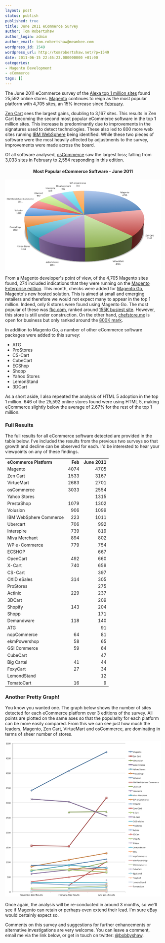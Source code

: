 ```yaml
---
layout: post
status: publish
published: true
title: June 2011 eCommerce Survey
author: Tom Robertshaw
author_login: admin
author_email: tom.robertshaw@meanbee.com
wordpress_id: 1549
wordpress_url: http://tomrobertshaw.net/?p=1549
date: 2011-06-15 22:46:23.000000000 +01:00
categories:
- Magento Development
- eCommerce
tags: []
---
```

The June 2011 eCommerce survey of the <a href="http://www.alexa.com/topsites">Alexa top 1 million sites</a> found 25,592 online stores.  <a href="http://www.magentocommerce.com/">Magento</a> continues to reign as the most popular platform with 4,705 sites, an 15% increase since <a href="http://tomrobertshaw.net/2011/02/magento-extends-lead-in-ecommerce-survey-february-2011/">February</a>.

<a href="http://www.zen-cart.com/">Zen Cart</a> sees the largest gains, doubling to 3,167 sites.  This results in Zen Cart becoming the second most popular eCommerce software in the top 1 million sites.  This increase is predominantly due to improvements in the signatures used to detect technologies.  These also led to 800 more web sites running <a href="http://www.ibm.com/software/websphere/">IBM WebSphere</a> being identified.  While these two pieces of software were the most heavily affected by adjustments to the survey, improvements were made across the board.

Of all software analysed, <a href="http://www.oscommerce.com/">osCommerce</a> saw the largest loss; falling from 3,033 sites in February to 2,554 responding in this edition.

<h4 style="text-align: center;"><strong>Most Popular eCommerce Software - June 2011</strong></h4>

<img class="aligncenter size-full wp-image-1557" title="June 2011 eCommerce Survey" src="/img/2011/06/June-2011-eCommerce-Survey.png" alt="June 2011 eCommerce Survey" />

From a Magento developer's point of view, of the 4,705 Magento sites found, 274 included indications that they were running on the <a href="http://www.magentocommerce.com/product/enterprise-edition">Magento Enterprise edition</a>.   This month, checks were added for <a href="http://www.magentocommerce.com/go/">Magento Go</a>, Magento's new hosted solution.  This is aimed at small and emerging retailers and therefore we would not expect many to appear in the top 1 million.  Indeed, only 8 stores were found using Magento Go.    The most popular of these was <a href="http://fkc.com">fkc.com</a>, ranked around <a href="http://www.alexa.com/siteinfo/fkc.com">155K busiest site</a>.  However, this store is still under construction.   On the other hand, <a href="http://chefstore.mx/">chefstore.mx</a> is open for business but only ranked around the <a href="http://www.alexa.com/siteinfo/chefstore.mx">800K mark</a>.

In addition to Magento Go, a number of other eCommerce software packages were added to this survey:
<ul>
	<li>ATG</li>
	<li>ProStores</li>
	<li>CS-Cart</li>
	<li>CubeCart</li>
	<li>ECShop</li>
	<li>Shopp</li>
	<li>Yahoo Stores</li>
	<li>LemonStand</li>
	<li>3DCart</li>
</ul>

As a short aside, I also repeated the analysis of HTML 5 adoption in the top 1 million.  646 of the 25,592 online stores found were using HTML 5, making eCommerce slightly below the average of 2.67% for the rest of the top 1 million.

### Full Results

The full results for all eCommerce software detected are provided in the table below.  I've included the results from the previous two surveys so that growth and decline can be observed for each.  I'd be interested to hear your viewpoints on any of these findings.

<table>
<tbody>
<tr>
<td><strong>eCommerce Platform</strong></td>
<td align="right"><strong>Feb</strong></td>
<td align="right"><strong>June 2011</strong></td>
</tr>
<tr>
<td>Magento</td>
<td align="right">4074</td>
<td align="right">4705</td>
</tr>
<tr>
<td>Zen Cart</td>
<td align="right">1533</td>
<td align="right">3167</td>
</tr>
<tr>
<td>VirtueMart</td>
<td align="right">2683</td>
<td align="right">2701</td>
</tr>
<tr>
<td>osCommerce</td>
<td align="right">3033</td>
<td align="right">2554</td>
</tr>
<tr>
<td>Yahoo Stores</td>
<td />
<td align="right">1315</td>
</tr>
<tr>
<td>PrestaShop</td>
<td align="right">1079</td>
<td align="right">1302</td>
</tr>
<tr>
<td>Volusion</td>
<td align="right">906</td>
<td align="right">1099</td>
</tr>
<tr>
<td>IBM WebSphere Commerce</td>
<td align="right">223</td>
<td align="right">1011</td>
</tr>
<tr>
<td>Ubercart</td>
<td align="right">706</td>
<td align="right">992</td>
</tr>
<tr>
<td>Interspire</td>
<td align="right">739</td>
<td align="right">819</td>
</tr>
<tr>
<td>Miva Merchant</td>
<td align="right">894</td>
<td align="right">802</td>
</tr>
<tr>
<td>WP e-Commerce</td>
<td align="right">779</td>
<td align="right">754</td>
</tr>
<tr>
<td>ECSHOP</td>
<td />
<td align="right">667</td>
</tr>
<tr>
<td>OpenCart</td>
<td align="right">492</td>
<td align="right">660</td>
</tr>
<tr>
<td>X-Cart</td>
<td align="right">740</td>
<td align="right">659</td>
</tr>
<tr>
<td>CS-Cart</td>
<td />
<td align="right">397</td>
</tr>
<tr>
<td>OXID eSales</td>
<td align="right">314</td>
<td align="right">305</td>
</tr>
<tr>
<td>ProStores</td>
<td />
<td align="right">275</td>
</tr>
<tr>
<td>Actinic</td>
<td align="right">229</td>
<td align="right">237</td>
</tr>
<tr>
<td>3DCart</td>
<td />
<td align="right">209</td>
</tr>
<tr>
<td>Shopify</td>
<td align="right">143</td>
<td align="right">204</td>
</tr>
<tr>
<td>Shopp</td>
<td />
<td align="right">171</td>
</tr>
<tr>
<td>Demandware</td>
<td align="right">118</td>
<td align="right">140</td>
</tr>
<tr>
<td>ATG</td>
<td />
<td align="right">91</td>
</tr>
<tr>
<td>nopCommerce</td>
<td align="right">64</td>
<td align="right">81</td>
</tr>
<tr>
<td>ekmPowershop</td>
<td align="right">58</td>
<td align="right">65</td>
</tr>
<tr>
<td>GSI Commerce</td>
<td align="right">59</td>
<td align="right">64</td>
</tr>
<tr>
<td>CubeCart</td>
<td />
<td align="right">47</td>
</tr>
<tr>
<td>Big Cartel</td>
<td align="right">41</td>
<td align="right">44</td>
</tr>
<tr>
<td>FoxyCart</td>
<td align="right">27</td>
<td align="right">34</td>
</tr>
<tr>
<td>LemondStand</td>
<td />
<td align="right">12</td>
</tr>
<tr>
<td>TomatoCart</td>
<td align="right">16</td>
<td align="right">9</td>
</tr>
</tbody>
</table>


### Another Pretty Graph!

You know you wanted one.   The graph below shows the number of sites detected for each eCommerce platform over 3 editions of the survey.  All points are plotted on the same axes so that the popularity for each platform can be more easily compared.  From this we can see just how much the leaders, Magento, Zen Cart, VirtueMart and osCommerce, are dominating in terms of sheer number of stores.

<img src="/img/2011/06/eCommerce-comparison.png" alt="eCommerce comparison" title="eCommerce comparison" />

Once again, the analysis will be re-conducted in around 3 months, so we'll see if Magento can retain or perhaps even extend their lead.  I'm sure eBay would certainly expect so.

Comments on this survey and suggestions for further enhancements or alternative investigations are very welcome.  You can leave a comment, email me via the link below, or get in touch on twitter: <a href="http://www.twitter.com/bobbyshaw">@bobbyshaw</a>.
